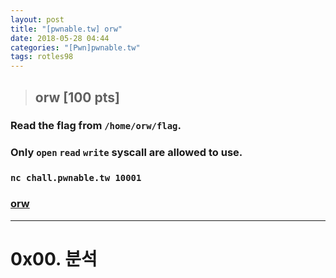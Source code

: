 ```yaml
---
layout: post
title: "[pwnable.tw] orw"
date: 2018-05-28 04:44
categories: "[Pwn]pwnable.tw"
tags: rotles98
---
```

>## orw [100 pts]
### Read the flag from `/home/orw/flag`.
### Only `open` `read` `write` syscall are allowed to use.
### `nc chall.pwnable.tw 10001`
### [orw](https://pwnable.tw/static/chall/orw)

- - -
# 0x00. 분석

